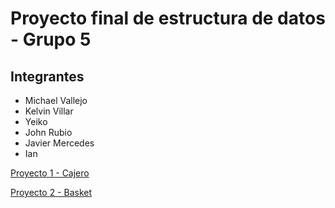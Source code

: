 # Proyecto final de estructura de datos - Grupo 5

## Integrantes

- Michael Vallejo
- Kelvin Villar
- Yeiko
- John Rubio
- Javier Mercedes
- Ian

[Proyecto 1 - Cajero](https://github.com/mvallejo0922/estructura-final/blob/master/cajero/Readme.md)

[Proyecto 2 - Basket](https://github.com/mvallejo0922/estructura-final/blob/master/basket/Readme.md)